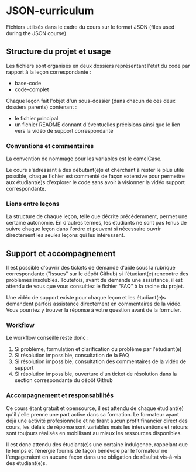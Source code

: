 # JSON-curriculum
Fichiers utilisés dans le cadre du cours sur le format JSON (files used during the JSON course)

## Structure du projet et usage

Les fichiers sont organisés en deux dossiers représentant l'état du code par rapport à la leçon correspondante :
- base-code
- code-complet

Chaque leçon fait l'objet d'un sous-dossier (dans chacun de ces deux dossiers parents) contenant :
- le fichier principal
- un fichier README donnant d'éventuelles précisions ainsi que le lien vers la vidéo de support correspondante

### Conventions et commentaires

La convention de nommage pour les variables est le camelCase.

Le cours s'adressant à des débutant(e)s et cherchant à rester le plus utile possible, chaque fichier est commenté de façon extensive pour permettre aux étudiant(e)s d'explorer le code sans avoir à visionner la vidéo support correspondante.

### Liens entre leçons

La structure de chaque leçon, telle que décrite précédemment, permet une certaine autonomie. En d'autres termes, les étudiants ne sont pas tenus de suivre chaque leçon dans l'ordre et peuvent si nécessaire ouvrir directement les seules leçons qui les intéressent.

## Support et accompagnement

Il est possible d'ouvrir des tickets de demande d'aide sous la rubrique correspondante ("Issues" sur le dépôt Github) si l'étudiant(e) rencontre des problèmes insolubles.
Toutefois, avant de demande une assistance, il est attendu de vous que vous consultiez le fichier "FAQ" à la racine du projet.

Une vidéo de support existe pour chaque leçon et les étudiant(e)s demandent parfois assistance directement en commentaires de la vidéo.
Vous pourriez y trouver la réponse à votre question avant de la formuler.

### Workflow

Le workflow conseillé reste donc :
1. Si problème, formulation et clarification du problème par l'étudiant(e)
1. Si résolution impossible, consultation de la FAQ
1. Si résolution impossible, consultation des commentaires de la vidéo de support
1. Si résolution impossible, ouverture d'un ticket de résolution dans la section correspondante du dépôt Github

### Accompagnement et responsabilités

Ce cours étant gratuit et opensource, il est attendu de chaque étudiant(e) qu'il / elle prenne une part active dans sa formation.
Le formateur ayant déjà une activité profesionnelle et ne tirant aucun profit financier direct des cours, les délais de réponse sont variables mais les interventions et retours sont toujours réalisés en mobilisant au mieux les ressources disponibles.

Il est donc attendu des étudiant(e)s une certaine indulgence, rappelant que le temps et l'énergie fournis de façon bénévole par le formateur ne l'engageraient en aucune façon dans une obligation de résultat vis-à-vis des étudiant(e)s.